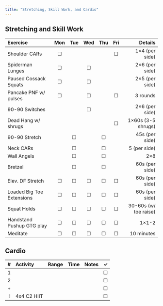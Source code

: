 ```yaml
---
title: "Stretching, Skill Work, and Cardio"
---
```


## Stretching and Skill Work

| Exercise                  | Mon | Tue | Wed | Thu | Fri | Details                   |
|:------------|:-:|:-:|:-:|:-:|:-:|----------:|
| Shoulder CARs             | ☐   |     |     |     | ☐   | 1×4 (per side)            |
| Spiderman Lunges          | ☐   |     | ☐   |     |     | 2×6 (per side)            |
| Paused Cossack Squats     | ☐   |     | ☐   |     |     | 2×5 (per side)            |
| Pancake PNF w/ pulses     | ☐   |     | ☐   |     | ☐   | 3 rounds                  |
| 90-90 Switches            |     |     | ☐   |     |     | 2×6 (per side)            |
| Dead Hang w/ shrugs       |     |     |     |     | ☐   | 1×60s (3-5 shrugs)        |
| 90-90 Stretch             |     | ☐   |     | ☐   |     | 45s (per side)            |
| Neck CARs                 |     | ☐   |     | ☐   |     | 5 (per side)              |
| Wall Angels               |     | ☐   |     | ☐   |     | 2×8                       |
| Bretzel                   |     | ☐   |     | ☐   |     | 60s (per side)            |
| Elev. DF Stretch          | ☐   | ☐   | ☐   | ☐   | ☐   | 60s (per side)            |
| Loaded Big Toe Extensions | ☐   | ☐   | ☐   | ☐   | ☐   | 60s (per side)            |
| Squat Holds               | ☐   | ☐   | ☐   | ☐   | ☐   | 30-60s (w/ toe raise)     |
| Handstand Pushup GTG play | ☐   | ☐   | ☐   | ☐   | ☐   | 1×1-2                     |
| Meditate                  | ☐   | ☐   | ☐   | ☐   | ☐   | 10 minutes                |

## Cardio

| # | Activity      | Range | Time  | Notes                               | ✓ |
|:-:|:--------------|:------|:------|:------------------------------------|:-:|
| 1 |               |       |       |                                     | ☐ |
| 2 |               |       |       |                                     | ☐ |
| + |               |       |       |                                     | ☐ |
| ! | 4x4 C2 HIIT   |       |       |                                     | ☐ |
